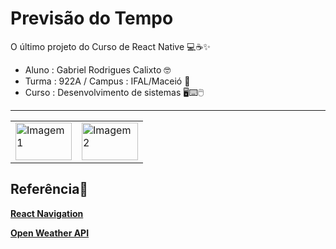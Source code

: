 # Previsão do Tempo
O último projeto do Curso de React Native 💻☕✨

- Aluno : Gabriel Rodrigues Calixto 🤓
- Turma : 922A / Campus : IFAL/Maceió 🏫
- Curso : Desenvolvimento de sistemas 🖥️⌨️🖱️

<hr>

<table>
  <tr>
    <td><img src="https://upload.wikimedia.org/wikipedia/commons/1/18/React_Native_Logo.png" alt="Imagem 1" width="90" height="60"></td>
    <td><img src="https://www2.ifal.edu.br/acesso-a-sistemas/logo2.png/@@images/image.png" alt="Imagem 2" width="90" height="60"></td>
  </tr>
</table>


## Referência📌
**[React Navigation](https://reactnavigation.org/)**

**[Open Weather API](https://openweathermap.org/current)**
